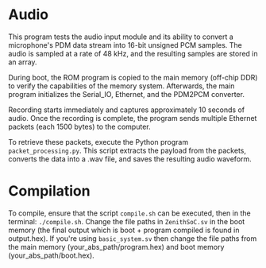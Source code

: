 # Audio

This program tests the audio input module and its ability to convert a microphone's PDM data stream into 16-bit unsigned PCM samples. The audio is sampled at a rate of 48 kHz, and the resulting samples are stored in an array.

During boot, the ROM program is copied to the main memory (off-chip DDR) to verify the capabilities of the memory system. Afterwards, the main program initializes the Serial_IO, Ethernet, and the PDM2PCM converter.

Recording starts immediately and captures approximately 10 seconds of audio. Once the recording is complete, the program sends multiple Ethernet packets (each 1500 bytes) to the computer.

To retrieve these packets, execute the Python program `packet_processing.py`. This script extracts the payload from the packets, converts the data into a .wav file, and saves the resulting audio waveform.

# Compilation

To compile, ensure that the script `compile.sh` can be executed, then in the terminal: `./compile.sh`. Change the file paths in `ZenithSoC.sv` in the boot memory (the final output which is boot + program compiled is found in output.hex). If you're using `basic_system.sv` then change the file paths from the main memory (your_abs_path/program.hex) and boot memory (your_abs_path/boot.hex).